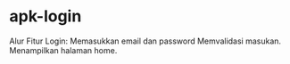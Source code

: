 # apk-login

Alur Fitur Login:
Memasukkan email dan password
Memvalidasi masukan.
Menampilkan halaman home.

